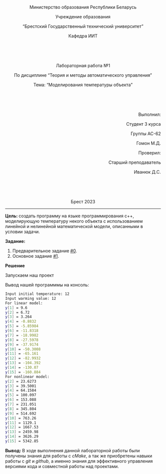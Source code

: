 ﻿<p align="center"> Министерство образования Республики Беларусь</p>
<p align="center">Учреждение образования</p>
<p align="center">“Брестский Государственный технический университет”</p>
<p align="center">Кафедра ИИТ</p>
<br><br><br>
<p align="center">Лабораторная работа №1</p>
<p align="center">По дисциплине “Теория и методы автоматического управления”</p>
<p align="center">Тема: “Моделирования температуры объекта”</p>
<br><br><br>
<p align="right">Выполнил:</p>
<p align="right">Студент 3 курса</p>
<p align="right">Группы АС-62</p>
<p align="right">Гомон М.Д.</p>
<p align="right">Проверил:</p>
<p align="right">Старший преподаватель</p>
<p align="right">Иванюк Д.С.</p>
<br><br><br>
<p align="center">Брест 2023</p>

---
<p> <strong> Цель: </strong>создать программу на языке программирования c++, моделирующую температуру некого объекта с использованием линейной и нелинейной математической модели, описанными в условии задачи.</p>
<p> <strong> Задание: </strong> </p>

1. Предварительное задание [#0](../../../../tasks/task_00/readme.md).
2. Основное задание [#1](../../../../tasks/task_01/readme.md).

<p> <strong> Решение </strong> </p>

<p>Запускаем наш проект</p>

<p>Вывод нашей программмы на консоль:

``` bash
Input initial temperature: 12
Input warming value: 12
For linear model:
y[1] = 9.6
y[2] = 6.72
y[3] = 3.264
y[4] = -0.8832
y[5] = -5.85984
y[6] = -11.8318
y[7] = -18.9982
y[8] = -27.5978
y[9] = -37.9174
y[10] = -50.3008
y[11] = -65.161
y[12] = -82.9932
y[13] = -104.392
y[14] = -130.07
y[15] = -160.884
For nonlinear model:
y[2] = 23.6273
y[3] = 39.5001
y[4] = 64.1584
y[5] = 100.097
y[6] = 153.088
y[7] = 231.051
y[8] = 345.804
y[9] = 514.692
y[10] = 763.26
y[11] = 1129.1
y[12] = 1667.53
y[13] = 2459.98
y[14] = 3626.29
y[15] = 5342.85
```
<p> <strong> Вывод:</strong> В ходе выполнения данной лабораторной работы были получены знания для работы с  <em>cMake</em>, а так же приобретены навыки работы с <em>git</em> и <em>github</em>, а именно знания для эффективного управления версиями кода и совместной работы над проектами.</p>
